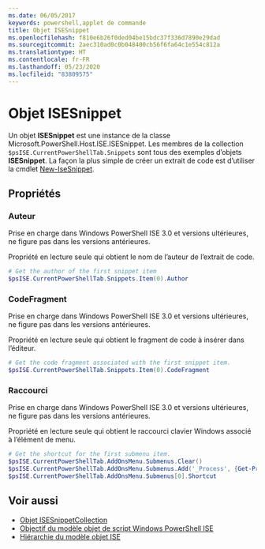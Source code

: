 ```yaml
---
ms.date: 06/05/2017
keywords: powershell,applet de commande
title: Objet ISESnippet
ms.openlocfilehash: f810e6b26f0ded04be15bdc37f336d7890e29dad
ms.sourcegitcommit: 2aec310ad0c0b048400cb56f6fa64c1e554c812a
ms.translationtype: HT
ms.contentlocale: fr-FR
ms.lasthandoff: 05/23/2020
ms.locfileid: "83809575"
---
```

# <a name="the-isesnippetobject"></a>Objet ISESnippet

Un objet **ISESnippet** est une instance de la classe Microsoft.PowerShell.Host.ISE.ISESnippet. Les membres de la collection `$psISE.CurrentPowerShellTab.Snippets` sont tous des exemples d’objets **ISESnippet**. La façon la plus simple de créer un extrait de code est d’utiliser la cmdlet [New-IseSnippet](/powershell/module/ISE/New-IseSnippet).

## <a name="properties"></a>Propriétés

### <a name="author"></a>Auteur

Prise en charge dans Windows PowerShell ISE 3.0 et versions ultérieures, ne figure pas dans les versions antérieures.

Propriété en lecture seule qui obtient le nom de l’auteur de l’extrait de code.

```powershell
# Get the author of the first snippet item
$psISE.CurrentPowerShellTab.Snippets.Item(0).Author
```

### <a name="codefragment"></a>CodeFragment

Prise en charge dans Windows PowerShell ISE 3.0 et versions ultérieures, ne figure pas dans les versions antérieures.

Propriété en lecture seule qui obtient le fragment de code à insérer dans l’éditeur.

```powershell
# Get the code fragment associated with the first snippet item.
$psISE.CurrentPowerShellTab.Snippets.Item(0).CodeFragment
```

### <a name="shortcut"></a>Raccourci

Prise en charge dans Windows PowerShell ISE 3.0 et versions ultérieures, ne figure pas dans les versions antérieures.

Propriété en lecture seule qui obtient le raccourci clavier Windows associé à l’élément de menu.

```powershell
# Get the shortcut for the first submenu item.
$psISE.CurrentPowerShellTab.AddOnsMenu.Submenus.Clear()
$psISE.CurrentPowerShellTab.AddOnsMenu.Submenus.Add('_Process', {Get-Process}, 'Alt+P')
$psISE.CurrentPowerShellTab.AddOnsMenu.Submenus[0].Shortcut
```

## <a name="see-also"></a>Voir aussi

- [Objet ISESnippetCollection](The-ISESnippetCollection-Object.md)
- [Objectif du modèle objet de script Windows PowerShell ISE](purpose-of-the-windows-powershell-ise-scripting-object-model.md)
- [Hiérarchie du modèle objet ISE](The-ISE-Object-Model-Hierarchy.md)

